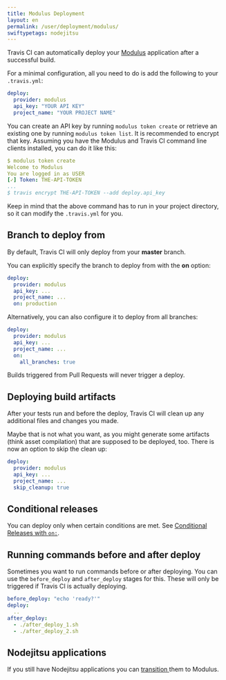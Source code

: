 ```yaml
---
title: Modulus Deployment
layout: en
permalink: /user/deployment/modulus/
swiftypetags: nodejitsu
---
```


<div id="toc"></div>

Travis CI can automatically deploy your [Modulus](https://modulus.io/) application after a successful build.

For a minimal configuration, all you need to do is add the following to your `.travis.yml`:

```yaml
deploy:
  provider: modulus
  api_key: "YOUR API KEY"
  project_name: "YOUR PROJECT NAME"
```

You can create an API key by running `modulus token create` or retrieve an existing one by running `modulus token list`.
It is recommended to encrypt that key. Assuming you have the Modulus and Travis CI command line clients installed, you can do it like this:

```yaml
$ modulus token create
Welcome to Modulus
You are logged in as USER
[✓] Token: THE-API-TOKEN
...
$ travis encrypt THE-API-TOKEN --add deploy.api_key
```

Keep in mind that the above command has to run in your project directory, so it can modify the `.travis.yml` for you.

## Branch to deploy from

By default, Travis CI will only deploy from your **master** branch.

You can explicitly specify the branch to deploy from with the **on** option:

```yaml
deploy:
  provider: modulus
  api_key: ...
  project_name: ...
  on: production
```

Alternatively, you can also configure it to deploy from all branches:

```yaml
deploy:
  provider: modulus
  api_key: ...
  project_name: ...
  on:
    all_branches: true
```

Builds triggered from Pull Requests will never trigger a deploy.

## Deploying build artifacts

After your tests run and before the deploy, Travis CI will clean up any additional files and changes you made.

Maybe that is not what you want, as you might generate some artifacts (think asset compilation) that are supposed to be deployed, too. There is now an option to skip the clean up:

```yaml
deploy:
  provider: modulus
  api_key: ...
  project_name: ...
  skip_cleanup: true
```

## Conditional releases

You can deploy only when certain conditions are met.
See [Conditional Releases with `on:`](/user/deployment#Conditional-Releases-with-on%3A).

## Running commands before and after deploy

Sometimes you want to run commands before or after deploying. You can use the `before_deploy` and `after_deploy` stages for this. These will only be triggered if Travis CI is actually deploying.

```yaml
before_deploy: "echo 'ready?'"
deploy:
  ..
after_deploy:
  - ./after_deploy_1.sh
  - ./after_deploy_2.sh
```

## Nodejitsu applications

If you still have Nodejitsu applications you can [transition ](https://www.nodejitsu.com/documentation/nodejitsu-modulus-transition/) them to Modulus.
